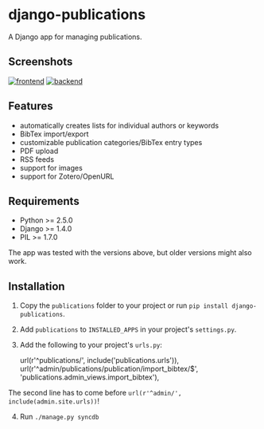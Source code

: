 django-publications
===================

A Django app for managing publications.

Screenshots
-----------

[![frontend][3]][1]
[![backend][4]][2]

[1]: http://files.theis.io/django-publications/frontend.png
[2]: http://files.theis.io/django-publications/backend.png
[3]: http://files.theis.io/django-publications/frontend_small.png
[4]: http://files.theis.io/django-publications/backend_small.png

Features
--------

* automatically creates lists for individual authors or keywords
* BibTex import/export
* customizable publication categories/BibTex entry types
* PDF upload
* RSS feeds
* support for images
* support for Zotero/OpenURL

Requirements
------------

* Python >= 2.5.0
* Django >= 1.4.0
* PIL >= 1.7.0

The app was tested with the versions above, but older versions might also work.

Installation
------------

1) Copy the `publications` folder to your project or run `pip install django-publications`.

2) Add `publications` to `INSTALLED_APPS` in your project's `settings.py`.

3) Add the following to your project's `urls.py`:

	url(r'^publications/', include('publications.urls')),
	url(r'^admin/publications/publication/import_bibtex/$', 'publications.admin_views.import_bibtex'),

The second line has to come before `url(r'^admin/', include(admin.site.urls))`!

4) Run `./manage.py syncdb`
